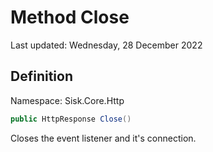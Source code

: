 # Method Close
Last updated: Wednesday, 28 December 2022

## Definition
Namespace: Sisk.Core.Http

```csharp
public HttpResponse Close()
```

Closes the event listener and it's connection.


